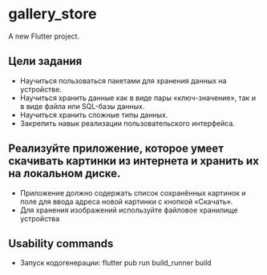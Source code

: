 # gallery_store

A new Flutter project.

## Цели задания
- Научиться пользоваться пакетами для хранения данных на устройстве.
- Научиться хранить данные как в виде пары «ключ-значение», так и в виде файла или SQL-базы данных.
- Научиться хранить сложные типы данных.
- Закрепить навык реализации пользовательского интерфейса.

## Реализуйте приложение, которое умеет скачивать картинки из интернета и хранить их на локальном диске.
- Приложение должно содержать список сохранённых картинок и поле для ввода адреса новой картинки с кнопкой «Скачать».
- Для хранения изображений используйте файловое хранилище устройства

## Usability commands
- Запуск кодогенерации: flutter pub run build_runner build
